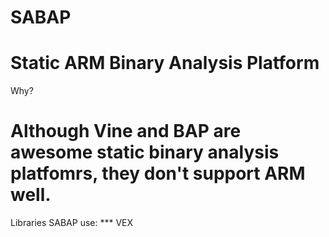 SABAP
=====

Static ARM Binary Analysis Platform
=====

Why?

Although Vine and BAP are awesome static binary analysis platfomrs, they don't support ARM well.
=====

Libraries SABAP use:
*** VEX
